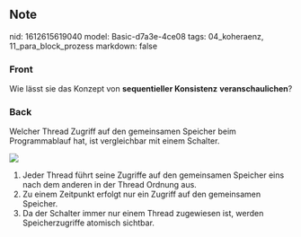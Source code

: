 ## Note
nid: 1612615619040
model: Basic-d7a3e-4ce08
tags: 04_koheraenz, 11_para_block_prozess
markdown: false

### Front
Wie lässt sie das Konzept von <b>sequentieller Konsistenz</b>
<b>veranschaulichen</b>?

### Back
Welcher Thread Zugriff auf den gemeinsamen Speicher beim
Programmablauf hat, ist vergleichbar mit einem Schalter.
<div><img src="54244817.png"></div>
<div>
  <ol>
    <li>Jeder Thread führt seine Zugriffe auf den gemeinsamen
    Speicher eins nach dem anderen in der Thread Ordnung aus.
    <li>Zu einem Zeitpunkt erfolgt nur ein Zugriff auf den
    gemeinsamen Speicher.
    <li>Da der Schalter immer nur einem Thread zugewiesen ist,
    werden Speicherzugriffe atomisch sichtbar.
  </ol>
</div>
